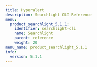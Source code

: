 ```yaml
---
title: Hyperalert
description: Searchlight CLI Reference
menu:
  product_searchlight_5.1.1:
    identifier: searchlight-cli
    name: Searchlight
    parent: reference
    weight: 20
menu_name: product_searchlight_5.1.1
info:
  version: 5.1.1
---
```


